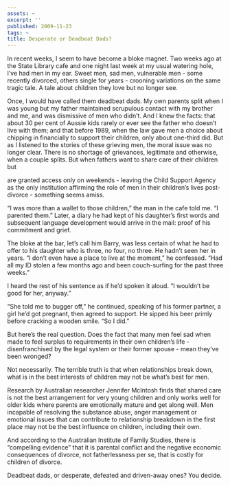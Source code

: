 ```yaml
---
assets: ~
excerpt: ''
published: 2009-11-23
tags: ~
title: Desperate or Deadbeat Dads?
---
```

In recent weeks, I seem to have become a bloke magnet. Two weeks ago at
the State Library cafe and one night last week at my usual watering
hole, I’ve had men in my ear. Sweet men, sad men, vulnerable men - some
recently divorced, others single for years - crooning variations on the
same tragic tale. A tale about children they love but no longer see.

Once, I would have called them deadbeat dads. My own parents split when
I was young but my father maintained scrupulous contact with my brother
and me, and was dismissive of men who didn’t. And I knew the facts: that
about 30 per cent of Aussie kids rarely or ever see the father who
doesn’t live with them; and that before 1989, when the law gave men a
choice about chipping in financially to support their children, only
about one-third did. But as I listened to the stories of these grieving
men, the moral issue was no longer clear. There is no shortage of
grievances, legitimate and otherwise, when a couple splits. But when
fathers want to share care of their children but

are granted access only on weekends - leaving the Child Support Agency
as the only institution affirming the role of men in their children’s
lives post-divorce - something seems amiss.

“I was more than a wallet to those children,” the man in the cafe told
me. “I parented them.” Later, a diary he had kept of his daughter’s
first words and subsequent language development would arrive in the
mail: proof of his commitment and grief.

The bloke at the bar, let’s call him Barry, was less certain of what he
had to offer to his daughter who is three, no four, no three. He hadn’t
seen her in years. “I don’t even have a place to live at the moment,” he
confessed. “Had all my ID stolen a few months ago and been couch-surfing
for the past three weeks.”

I heard the rest of his sentence as if he’d spoken it aloud. “I wouldn’t
be good for her, anyway.”

“She told me to bugger off,” he continued, speaking of his former
partner, a girl he’d got pregnant, then agreed to support. He sipped his
beer primly before cracking a wooden smile. “So I did.”

But here’s the real question. Does the fact that many men feel sad when
made to feel surplus to requirements in their own children’s life -
disenfranchised by the legal system or their former spouse - mean
they’ve been wronged?

Not necessarily. The terrible truth is that when relationships break
down, what is in the best interests of children may not be what’s best
for men.

Research by Australian researcher Jennifer McIntosh finds that shared
care is not the best arrangement for very young children and only works
well for older kids where parents are emotionally mature and get along
well. Men incapable of resolving the substance abuse, anger management
or emotional issues that can contribute to relationship breakdown in the
first place may not be the best influence on children, including their
own.

And according to the Australian Institute of Family Studies, there is
“compelling evidence” that it is parental conflict and the negative
economic consequences of divorce, not fatherlessness per se, that is
costly for children of divorce.

Deadbeat dads, or desperate, defeated and driven-away ones? You decide.